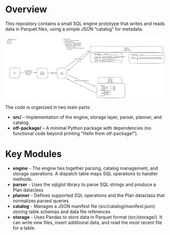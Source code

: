 # Overview

This repository contains a small SQL engine prototype that writes and reads data in Parquet files, using a simple JSON “catalog” for metadata. 

![Open Table Format Architecture](otf.png "Open Table Format System Architecture")


The code is organized in two main parts:

- **src/** – Implementation of the engine, storage layer, parser, planner, and catalog.
- **otf-package/** – A minimal Python package with dependencies (no functional code beyond printing “Hello from otf-package!”).

# Key Modules

- **engine** - The engine ties together parsing, catalog management, and storage operations.
A dispatch table maps SQL operations to handler methods.
- **parser** - Uses the sqlglot library to parse SQL strings and produce a Plan dataclass
- **planner** - Defines supported SQL operations and the Plan dataclass that normalizes parsed queries
- **catalog** - Manages a JSON manifest file (src/catalog/manifest.json) storing table schemas and data file references
- **storage** - Uses Pandas to store data in Parquet format (src/storage/). It can write new files, insert additional data, and read the most recent file for a table.
